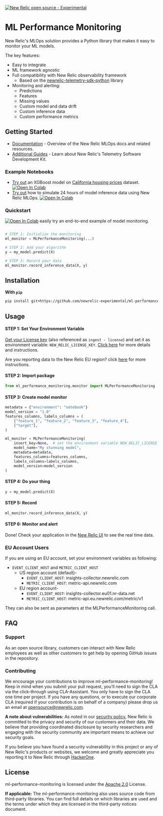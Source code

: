 <a href="https://github.com/newrelic/open-source-office/blob/master/examples/categories/index.md#category-new-relic-experimental">
<picture>
  <source media="(prefers-color-scheme: dark)" srcset="https://raw.githubusercontent.com/newrelic/open-source-office/master/examples/categories/images/dark/Experimental.png">
  <source media="(prefers-color-scheme: light)" srcset="https://raw.githubusercontent.com/newrelic/open-source-office/master/examples/categories/images/Experimental.png">
  <img alt="New Relic open source - Experimental" src="https://raw.githubusercontent.com/newrelic/open-source-office/master/examples/categories/images/Experimental.png">
</picture>
</a>

# ML Performance Monitoring
New Relic's MLOps solution provides a Python library that makes it easy to monitor your ML models.

The key features:
 - Easy to integrate
 - ML framework agnostic
 - Full compatibility with New Relic observability framework
	 - Based on the [newrelic-telemetry-sdk-python](https://github.com/newrelic/newrelic-telemetry-sdk-python) library
 - Monitoring and alerting:
	 - Predictions
	 - Features
	 - Missing values
	 - Custom model and data drift
	 - Custom inference data
	 - Custom performance metrics

## Getting Started
- [Documentation](https://docs.newrelic.com/docs/mlops/bring-your-own/mlops-byo/) - Overview of the New Relic MLOps docs and related resources.
- [Additional Guides](https://github.com/newrelic/newrelic-telemetry-sdk-python) - Learn about New Relic's Telemetry Software Development Kit.

### Example Notebooks
- [Try out](https://github.com/newrelic-experimental/ml-performance-monitoring/blob/main/examples/XGBoost_on_California_housing_prices_dataset.ipynb) an XGBoost model on [California housing prices](https://scikit-learn.org/stable/modules/generated/sklearn.datasets.fetch_california_housing.html) dataset. [![Open In Colab](https://colab.research.google.com/assets/colab-badge.svg)](https://colab.research.google.com/github/newrelic-experimental/ml-performance-monitoring/blob/main/examples/XGBoost_on_California_housing_prices_dataset.ipynb)
- [Try out](https://github.com/newrelic-experimental/ml-performance-monitoring/blob/main/examples/sklearn.RandomForestClassifier_on_Iris_dataset.ipynb) how to simulate 24 hours of model inference data using New Relic MLOps.  [![Open In Colab](https://colab.research.google.com/assets/colab-badge.svg)](https://colab.research.google.com/github/newrelic-experimental/ml-performance-monitoring/blob/main/examples/sklearn.RandomForestClassifier_on_Iris_dataset.ipynb)

<!--- - TODO - add demo video [Demo: Intro to New Relic MLOps Demo Video](https://...) - Learn by doing! In under 15 minutes, you'll see how you can get your models in observability--->

<!---
## GIF
TODO - add a gif example of our machine learning model dashboard in NR
--->

### Quickstart

 [![Open In Colab](https://colab.research.google.com/assets/colab-badge.svg)](https://colab.research.google.com/github/newrelic-experimental/ml-performance-monitoring/blob/main/examples/XGBoost_on_California_housing_prices_dataset.ipynb) easily try an end-to-end example of model monitoring.


```python

# STEP 1: Initialize the monitoring
ml_monitor = MLPerformanceMonitoring(...)

# STEP 2: Add your algorithm
y = my_model.predict(X)

# STEP 3: Record your data
ml_monitor.record_inference_data(X, y)
```

## Installation
**With `pip`**

```bash
pip install git+https://github.com/newrelic-experimental/ml-performance-monitoring.git
```
<!---**With `conda`**

```sh
TODO - add conda installation code
```--->

## Usage

#### STEP 1: Set Your Environment Variable
[Get your License key](https://one.newrelic.com/launcher/api-keys-ui.api-keys-launcher) (also referenced as `ingest - license`) and set it as environment variable: `NEW_RELIC_LICENSE_KEY`.
[Click here](https://docs.newrelic.com/docs/apis/intro-apis/new-relic-api-keys/#license-key) for more details and instructions.

Are you reporting data to the New Relic EU region? click [here](#eu-account-users) for more instructions.

#### STEP 2: Import package
```python
from ml_performance_monitoring.monitor import MLPerformanceMonitoring
```

#### STEP 3: Create model monitor
```python
metadata = {"environment": "notebook"}
model_version = "1.0"
features_columns, labels_columns = (
    ["feature_1", "feature_2", "feature_3", "feature_4"],
    ["target"],
)

ml_monitor = MLPerformanceMonitoring(
    insert_key=None,  # set the environment variable NEW_RELIC_LICENSE_KEY or send your insert key here
    model_name="My stunning model",
    metadata=metadata,
    features_columns=features_columns,
    labels_columns=labels_columns,
    model_version=model_version
)
```

#### STEP 4: Do your thing
```python
y = my_model.predict(X)
```

#### STEP 5: Record
```python
ml_monitor.record_inference_data(X, y)
```

#### STEP 6: Monitor and alert
Done! Check your application in the [New Relic UI](https://one.newrelic.com/nr1-core?filters=%28domain%20%3D%20%27MLOPS%27%20AND%20type%20%3D%20%27MACHINE_LEARNING_MODEL%27%29) to see the real time data.


### EU Account Users
If you are using an EU account, set your environment variables as following:
* ``EVENT_CLIENT_HOST`` and ``METRIC_CLIENT_HOST``
  * US region account (default)-
    * ``EVENT_CLIENT_HOST``: insights-collector.newrelic.com
    * ``METRIC_CLIENT_HOST``: metric-api.newrelic.com
  * EU region account-
    * ``EVENT_CLIENT_HOST``: insights-collector.eu01.nr-data.net
    * ``METRIC_CLIENT_HOST``: metric-api.eu.newrelic.com/metric/v1

They can also be sent as parameters at the MLPerformanceMonitoring call.

## FAQ
### Support
As an open source library, customers can interact with New Relic employees as well as other customers to get help by opening GitHub issues in the repository.

### Contributing
We encourage your contributions to improve ml-performance-monitoring! Keep in mind when you submit your pull request, you'll need to sign the CLA via the click-through using CLA-Assistant. You only have to sign the CLA one time per project. If you have any questions, or to execute our corporate CLA (required if your contribution is on behalf of a company) please drop us an email at opensource@newrelic.com.

**A note about vulnerabilities:**
As noted in our [security policy](https://github.com/newrelic-experimental/ml-performance-monitoring/security/policy), New Relic is committed to the privacy and security of our customers and their data. We believe that providing coordinated disclosure by security researchers and engaging with the security community are important means to achieve our security goals.

If you believe you have found a security vulnerability in this project or any of New Relic's products or websites, we welcome and greatly appreciate you reporting it to New Relic through [HackerOne](https://hackerone.com/newrelic).

## License
ml-performance-monitoring is licensed under the [Apache 2.0](http://apache.org/licenses/LICENSE-2.0.txt) License.

**If applicable:**
The ml-performance-monitoring also uses source code from third-party libraries. You can find full details on which libraries are used and the terms under which they are licensed in the third-party notices document.
